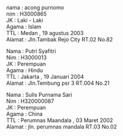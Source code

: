  nama    : acong purnomo <br>
 nim     : H3000865 <br>
 JK      : Laki - Laki <br>
 Agama   : Islam <br>
 TTL     : Medan , 19 agustus 2003<br>
 Alamat  :  Jln.Tambak Rejo City RT.02 No.82<br>

 Nama    : Putri Syafitri<br>
 Nim     : H3000013<br>
 JK      : Perempuan<br>
 Agama   : Hindu <br>
 TTL     : Jakarta , 19 Januari 2004<br>
 Alamat  : Jln.Tembung psr 3 RT.004 No.21<br>

 Nama    : Sulis Purnama Sari<br>
 Nim     : H320000087<br>
 JK      : Perempuan <br>
 Agama   : China<br>
 TTL     : Perumnas Maandala , 03 Maret 2002<br>
 Alamat  : jln. perumnas mandala RT.03 No.02<br>

 
 

